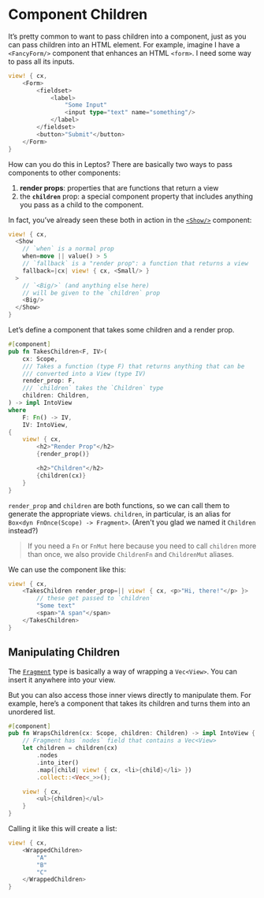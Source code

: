 # Component Children

It’s pretty common to want to pass children into a component, just as you can pass
children into an HTML element. For example, imagine I have a `<FancyForm/>` component
that enhances an HTML `<form>`. I need some way to pass all its inputs.

```rust
view! { cx,
	<Form>
		<fieldset>
			<label>
				"Some Input"
				<input type="text" name="something"/>
			</label>
		</fieldset>
		<button>"Submit"</button>
	</Form>
}
```

How can you do this in Leptos? There are basically two ways to pass components to
other components:

1. **render props**: properties that are functions that return a view
2. the **`children`** prop: a special component property that includes anything
   you pass as a child to the component.

In fact, you’ve already seen these both in action in the [`<Show/>`](/view/06_control_flow.html#show) component:

```rust
view! { cx,
  <Show
	// `when` is a normal prop
    when=move || value() > 5
	// `fallback` is a "render prop": a function that returns a view
    fallback=|cx| view! { cx, <Small/> }
  >
	// `<Big/>` (and anything else here)
	// will be given to the `children` prop
    <Big/>
  </Show>
}
```

Let’s define a component that takes some children and a render prop.

```rust
#[component]
pub fn TakesChildren<F, IV>(
    cx: Scope,
    /// Takes a function (type F) that returns anything that can be
    /// converted into a View (type IV)
    render_prop: F,
    /// `children` takes the `Children` type
    children: Children,
) -> impl IntoView
where
    F: Fn() -> IV,
    IV: IntoView,
{
    view! { cx,
        <h2>"Render Prop"</h2>
        {render_prop()}

		<h2>"Children"</h2>
        {children(cx)}
    }
}
```

`render_prop` and `children` are both functions, so we can call them to generate
the appropriate views. `children`, in particular, is an alias for
`Box<dyn FnOnce(Scope) -> Fragment>`. (Aren't you glad we named it `Children` instead?)

> If you need a `Fn` or `FnMut` here because you need to call `children` more than once,
> we also provide `ChildrenFn` and `ChildrenMut` aliases.

We can use the component like this:

```rust
view! { cx,
	<TakesChildren render_prop=|| view! { cx, <p>"Hi, there!"</p> }>
		// these get passed to `children`
		"Some text"
		<span>"A span"</span>
	</TakesChildren>
}
```

## Manipulating Children

The [`Fragment`](https://docs.rs/leptos/latest/leptos/struct.Fragment.html) type is
basically a way of wrapping a `Vec<View>`. You can insert it anywhere into your view.

But you can also access those inner views directly to manipulate them. For example, here’s
a component that takes its children and turns them into an unordered list.

```rust
#[component]
pub fn WrapsChildren(cx: Scope, children: Children) -> impl IntoView {
    // Fragment has `nodes` field that contains a Vec<View>
    let children = children(cx)
        .nodes
        .into_iter()
        .map(|child| view! { cx, <li>{child}</li> })
        .collect::<Vec<_>>();

    view! { cx,
        <ul>{children}</ul>
    }
}
```

Calling it like this will create a list:

```rust
view! { cx,
	<WrappedChildren>
		"A"
		"B"
		"C"
	</WrappedChildren>
}
```
